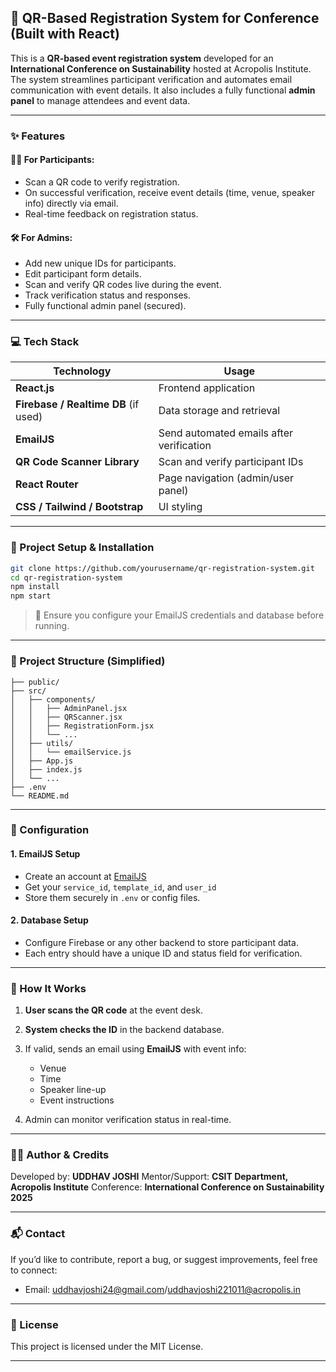 
## 📌 QR-Based Registration System for Conference (Built with React)

This is a **QR-based event registration system** developed for an **International Conference on Sustainability** hosted at Acropolis Institute. The system streamlines participant verification and automates email communication with event details. It also includes a fully functional **admin panel** to manage attendees and event data.

---

### ✨ Features

#### 🧑‍💼 **For Participants:**

* Scan a QR code to verify registration.
* On successful verification, receive event details (time, venue, speaker info) directly via email.
* Real-time feedback on registration status.

#### 🛠 **For Admins:**

* Add new unique IDs for participants.
* Edit participant form details.
* Scan and verify QR codes live during the event.
* Track verification status and responses.
* Fully functional admin panel (secured).

---

### 💻 Tech Stack

| Technology                           | Usage                                    |
| ------------------------------------ | ---------------------------------------- |
| **React.js**                         | Frontend application                     |
| **Firebase / Realtime DB** (if used) | Data storage and retrieval               |
| **EmailJS**                          | Send automated emails after verification |
| **QR Code Scanner Library**          | Scan and verify participant IDs          |
| **React Router**                     | Page navigation (admin/user panel)       |
| **CSS / Tailwind / Bootstrap**       | UI styling                               |

---

### 🚀 Project Setup & Installation

```bash
git clone https://github.com/yourusername/qr-registration-system.git
cd qr-registration-system
npm install
npm start
```

> 🔑 Ensure you configure your EmailJS credentials and database before running.

---

### 📂 Project Structure (Simplified)

```
├── public/
├── src/
│   ├── components/
│   │   ├── AdminPanel.jsx
│   │   ├── QRScanner.jsx
│   │   ├── RegistrationForm.jsx
│   │   └── ...
│   ├── utils/
│   │   └── emailService.js
│   ├── App.js
│   ├── index.js
│   └── ...
├── .env
└── README.md
```

---

### 🔐 Configuration

#### 1. **EmailJS Setup**

* Create an account at [EmailJS](https://www.emailjs.com/)
* Get your `service_id`, `template_id`, and `user_id`
* Store them securely in `.env` or config files.

#### 2. **Database Setup**

* Configure Firebase or any other backend to store participant data.
* Each entry should have a unique ID and status field for verification.

---

### 🏁 How It Works

1. **User scans the QR code** at the event desk.
2. **System checks the ID** in the backend database.
3. If valid, sends an email using **EmailJS** with event info:

   * Venue
   * Time
   * Speaker line-up
   * Event instructions
4. Admin can monitor verification status in real-time.

---

### 🧑‍💻 Author & Credits

Developed by: **UDDHAV JOSHI**
Mentor/Support: **CSIT Department, Acropolis Institute**
Conference: **International Conference on Sustainability 2025**

---

### 📬 Contact

If you’d like to contribute, report a bug, or suggest improvements, feel free to connect:

* Email: uddhavjoshi24@gmail.com/uddhavjoshi221011@acropolis.in

---

### 📜 License

This project is licensed under the MIT License.

---

